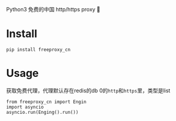 Python3 免费的中国 http/https proxy 🚩


# Install

```
pip install freeproxy_cn
```

# Usage

获取免费代理，代理默认存在redis的db 0的`http`和`https`里，类型是list
```
from freeproxy_cn import Engin
import asyncio
asyncio.run(Enging().run())
```
